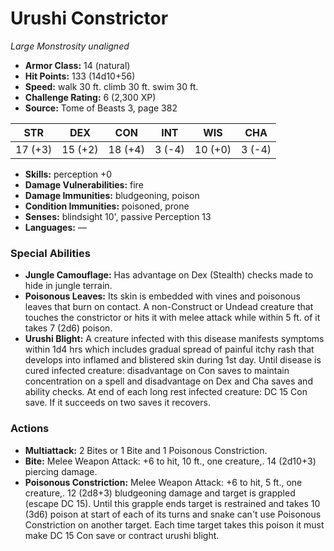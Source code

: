 # Urushi Constrictor

*Large* *Monstrosity* *unaligned*

- **Armor Class:** 14 (natural)
- **Hit Points:** 133 (14d10+56)
- **Speed:** walk 30 ft. climb 30 ft. swim 30 ft.
- **Challenge Rating:** 6 (2,300 XP)
- **Source:** Tome of Beasts 3, page 382

| STR | DEX | CON | INT | WIS | CHA |
| --- | --- | --- | --- | --- | --- |
| 17 (+3) | 15 (+2) | 18 (+4) | 3 (-4) | 10 (+0) | 3 (-4) |

- **Skills:** perception +0
- **Damage Vulnerabilities:** fire
- **Damage Immunities:** bludgeoning, poison
- **Condition Immunities:** poisoned, prone
- **Senses:** blindsight 10', passive Perception 13
- **Languages:** —

### Special Abilities

- **Jungle Camouflage:** Has advantage on Dex (Stealth) checks made to hide in jungle terrain.
- **Poisonous Leaves:** Its skin is embedded with vines and poisonous leaves that burn on contact. A non-Construct or Undead creature that touches the constrictor or hits it with melee attack while within 5 ft. of it takes 7 (2d6) poison.
- **Urushi Blight:** A creature infected with this disease manifests symptoms within 1d4 hrs which includes gradual spread of painful itchy rash that develops into inflamed and blistered skin during 1st day. Until disease is cured infected creature: disadvantage on Con saves to maintain concentration on a spell and disadvantage on Dex and Cha saves and ability checks. At end of each long rest infected creature: DC 15 Con save. If it succeeds on two saves it recovers.

### Actions

- **Multiattack:** 2 Bites or 1 Bite and 1 Poisonous Constriction.
- **Bite:** Melee Weapon Attack: +6 to hit, 10 ft., one creature,. 14 (2d10+3) piercing damage.
- **Poisonous Constriction:** Melee Weapon Attack: +6 to hit, 5 ft., one creature,. 12 (2d8+3) bludgeoning damage and target is grappled (escape DC 15). Until this grapple ends target is restrained and takes 10 (3d6) poison at start of each of its turns and snake can't use Poisonous Constriction on another target. Each time target takes this poison it must make DC 15 Con save or contract urushi blight.



